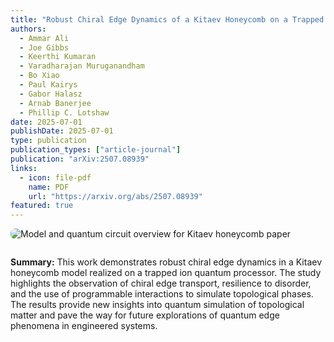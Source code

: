 ```yaml
---
title: "Robust Chiral Edge Dynamics of a Kitaev Honeycomb on a Trapped Ion Processor"
authors:
  - Ammar Ali
  - Joe Gibbs
  - Keerthi Kumaran
  - Varadharajan Muruganandham
  - Bo Xiao
  - Paul Kairys
  - Gabor Halasz
  - Arnab Banerjee
  - Phillip C. Lotshaw
date: 2025-07-01
publishDate: 2025-07-01
type: publication
publication_types: ["article-journal"]
publication: "arXiv:2507.08939"
links:
  - icon: file-pdf
    name: PDF
    url: "https://arxiv.org/abs/2507.08939"
featured: true
---
```




<img src="/uploads/kitaev-overview.png" alt="Model and quantum circuit overview for Kitaev honeycomb paper" style="max-width: 600px; border-radius: 8px; margin-bottom: 1em;" />

**Summary:**
This work demonstrates robust chiral edge dynamics in a Kitaev honeycomb model realized on a trapped ion quantum processor. The study highlights the observation of chiral edge transport, resilience to disorder, and the use of programmable interactions to simulate topological phases. The results provide new insights into quantum simulation of topological matter and pave the way for future explorations of quantum edge phenomena in engineered systems.
